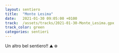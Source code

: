 ```yaml
---
layout: sentiero
title:  "Monte Lesima"
date:   2021-01-30 09:05:00 +0100
track:  /assets/tracks/2021-01-30-Monte_Lesima.gpx
track_color: green
categories: sentieri
---
```


Un altro bel sentiero!! :mountain: :snowflake: